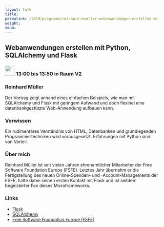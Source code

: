 ```yaml
---
layout: talk
title:
permalink: /2019/programm/reinhard-mueller-webanwendungen-erstellen-mit-python-sqlalchemy-und-flask/
weight:
menu:
---
```

## Webanwendungen erstellen mit Python, SQLAlchemy und Flask

### <img height = "32" src="../../../images/talk.svg"> 13:00 bis 13:50 in Raum V2

### Reinhard Müller

Der Vortrag zeigt anhand eines einfachen Beispiels, wie man mit SQLAlchemy und Flask mit geringem Aufwand und doch flexibel eine datenbankgestützte Web-Anwendung aufbauen kann.

### Vorwissen

Ein rudimentäres Verständnis von HTML, Datenbanken und grundlegenden Programmiertechniken wird vorausgesetzt. Erfahrungen mit Python sind von Vorteil.

### Über mich

Reinhard Müller ist seit vielen Jahren ehrenamtlicher Mitarbeiter der Free Software Foundation Europe (FSFE). Letztes Jahr übernahm er die Fertigstellung des neuen Online-Spenden- und -Account-Managements der FSFE, hatte dabei seinen ersten Kontakt mit Flask und ist seitdem begeisterter Fan dieses Microframeworks.

### Links

- <a href="http://flask.pocoo.org/" target="_blank">Flask</a>
- <a href="https://www.sqlalchemy.org/" target="_blank">SQLAlchemy</a>
- <a href="https://fsfe.org/" target="_blank">Free Software Foundation Europe (FSFE)</a>